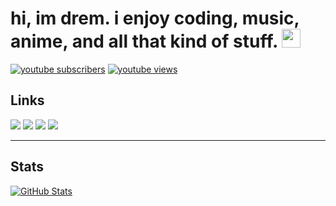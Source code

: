 # hi, im drem. i enjoy coding, music, anime, and all that kind of stuff. <img src="https://cdn.discordapp.com/emojis/1003503501193777243.png" width="30px">
<p align="left">
      <a href="https://www.youtube.com/@drem687?sub_confirmation=1">
         <img alt="youtube subscribers" title="Subscribe to my YouTube channel" src="https://custom-icon-badges.demolab.com/youtube/channel/subscribers/UCB1js4itHAq7YZv6MBnSYag?color=%23E05D44&label=SUBSCRIBE&logo=video&logoColor=white&style=for-the-badge&labelColor=CE4630"/></a> 
      <a href="https://www.youtube.com/@drem687?sub_confirmation=1">
         <img alt="youtube views" title="YouTube views" src="https://custom-icon-badges.demolab.com/youtube/channel/views/UCB1js4itHAq7YZv6MBnSYag?color=%23E1AD0E&logo=eye&logoColor=white&style=for-the-badge&labelColor=C79600"/></a> 
</p>

## Links
[![](https://img.shields.io/badge/-discord-5865F2?style=flat-square)](https://discord.com/users/1180921451675648072)
[![](https://img.shields.io/badge/-x-000000?style=flat-square)](https://x.com/drem687)
[![](https://img.shields.io/badge/-twitch-9456F1?style=flat-square)](https://www.twitch.tv/drem687)
[![](https://img.shields.io/badge/-spotify-60EAB5?style=flat-square)](https://open.spotify.com/user/31o7knrnesvhmcba24t4d66xxium?si=5f0db93df4034bfc)

---
## Stats
[![GitHub Stats](https://github-readme-stats.vercel.app/api?username=drem-jpg&theme=midnight-purple&show_icons=true&count_private=true)](https://github.com/drem-jpg)
